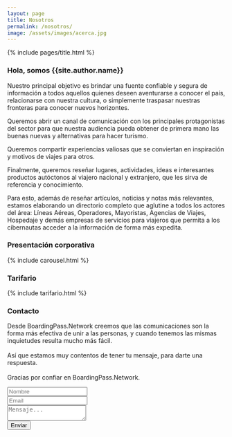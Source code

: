 ```yaml
---
layout: page
title: Nosotros
permalink: /nosotros/
image: /assets/images/acerca.jpg
---
```


{% include pages/title.html %}

<h3 class="font-weight-light">Hola, somos <span class="font-weight-bold">{{site.author.name}}</span></h3>

Nuestro principal objetivo es brindar una fuente confiable y segura de información a todos aquellos quienes deseen aventurarse a conocer el país, relacionarse con nuestra cultura, o simplemente traspasar nuestras fronteras para conocer nuevos horizontes.

Queremos abrir un canal de comunicación con los principales protagonistas del sector para que nuestra audiencia pueda obtener de primera mano las buenas nuevas y alternativas para hacer turismo.

Queremos compartir experiencias valiosas que se conviertan en inspiración y motivos de viajes para otros.

Finalmente, queremos reseñar lugares, actividades, ideas e interesantes productos autóctonos al viajero nacional y extranjero, que les sirva de referencia y conocimiento.

Para esto, además de reseñar artículos, noticias y notas más relevantes, estamos elaborando un directorio completo que aglutine a todos los actores del área: Líneas Aéreas, Operadores, Mayoristas, Agencias de Viajes, Hospedaje y demás empresas de servicios para viajeros que permita a los cibernautas acceder a la información de forma más expedita.

<h3 class="font-weight-light pt-3">Presentación corporativa</h3>

{%
 include carousel.html
%}

<h3 class="font-weight-light pt-3">Tarifario</h3>
{%
 include tarifario.html
%}

<h3 class="font-weight-light pt-3">Contacto</h3>
<p class="mb-5">
Desde <span class="font-weight-bold">BoardingPass.Network</span> creemos que las comunicaciones son la forma más efectiva 
de unir a las personas, y cuando tenemos las mismas inquietudes resulta mucho más fácil.
<br><br>
Así que estamos muy contentos de tener tu mensaje, para darte una respuesta. 
<br><br>
Gracias por confiar en <span class="font-weight-bold">BoardingPass.Network</span>.
</p>

<form action="https://formspree.io/{{ site.contact-form }}" method="POST" class="row" id="formId">
  <div class="col-lg-6">
    <input type="text" class="form-control mb-4" name="name" id="name" placeholder="Nombre">
  </div>
  <div class="col-lg-6">
    <input type="email" class="form-control mb-4" name="_replyto" id="email" placeholder="Email">
  </div>
  <div class="col-12">
    <textarea name="message" id="message" class="form-control mb-4" placeholder="Mensaje..."></textarea>
  </div>
  <div id="recaptchaContainer" class="g-recaptcha recaptcha-none" data-sitekey="6Le0AtAnAAAAAFr5iSQ3h_rIBH9nMpq3q88fd7di"></div>
  <div class="col-12 line-break">
    <button class="btn btn-primary" type="submit">Enviar</button>
  </div>
</form>

<script>
  window.onbeforeunload = () => {
    for(const form of document.getElementsByTagName('form')) {
      form.reset();
    }
  }

  window.onload = function() { 
    var el = document.getElementById('g-recaptcha-response'); 
    if (el) { 
      el.setAttribute('required', 'required'); 
    } 
  }

  var nameInput = document.getElementById("name");
  var emailInput = document.getElementById("email");
  var messageInput = document.getElementById("message");
  var recaptchaContainer = document.getElementById("recaptchaContainer");

  function checkFormFields() {
    if (nameInput.value === "" && emailInput.value === "" && messageInput.value === "") {
      recaptchaContainer.style.display = "none"; // Hide the reCAPTCHA
    } else {
      recaptchaContainer.style.display = "block"; // Show the reCAPTCHA
    }
  }

  nameInput.addEventListener("input", checkFormFields);
  emailInput.addEventListener("input", checkFormFields);
  messageInput.addEventListener("input", checkFormFields);
</script>